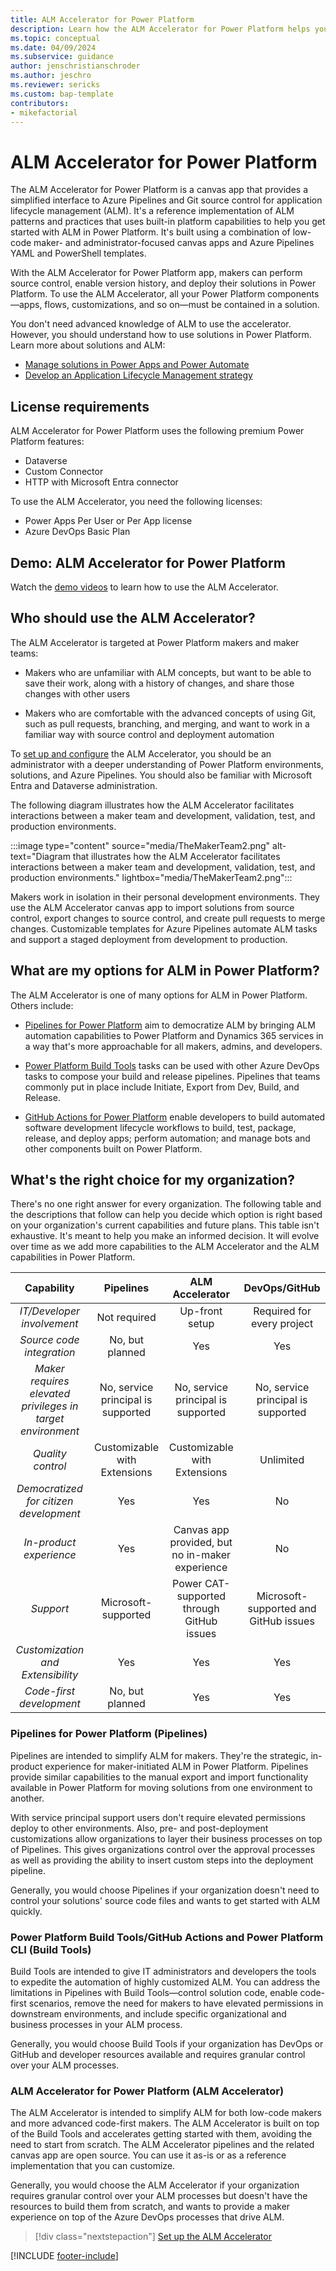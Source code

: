 ```yaml
---
title: ALM Accelerator for Power Platform
description: Learn how the ALM Accelerator for Power Platform helps you to follow ALM practices and enables you to establish source control for your solutions and move them from your development environment to test and production environments using Azure DevOps.
ms.topic: conceptual
ms.date: 04/09/2024
ms.subservice: guidance
author: jenschristianschroder
ms.author: jeschro
ms.reviewer: sericks
ms.custom: bap-template
contributors:
- mikefactorial
---
```


# ALM Accelerator for Power Platform

The ALM Accelerator for Power Platform is a canvas app that provides a simplified interface to Azure Pipelines and Git source control for application lifecycle management (ALM). It's a reference implementation of ALM patterns and practices that uses built-in platform capabilities to help you get started with ALM in Power Platform. It's built using a combination of low-code maker- and administrator-focused canvas apps and Azure Pipelines YAML and PowerShell templates.

With the ALM Accelerator for Power Platform app, makers can perform source control, enable version history, and deploy their solutions in Power Platform. To use the ALM Accelerator, all your Power Platform components&mdash;apps, flows, customizations, and so on&mdash;must be contained in a solution.

You don't need advanced knowledge of ALM to use the accelerator. However, you should understand how to use solutions in Power Platform. Learn more about solutions and ALM:

- [Manage solutions in Power Apps and Power Automate](/learn/modules/manage-solutions-power-automate/)
- [Develop an Application Lifecycle Management strategy](/training/modules/application-lifecycle-management-strategy/)

## License requirements

ALM Accelerator for Power Platform uses the following premium Power Platform features:

- Dataverse
- Custom Connector
- HTTP with Microsoft Entra connector

To use the ALM Accelerator, you need the following licenses:

- Power Apps Per User or Per App license
- Azure DevOps Basic Plan

## Demo: ALM Accelerator for Power Platform

Watch the [demo videos](https://github.com/microsoft/coe-starter-kit/blob/main/CenterofExcellenceALMAccelerator/WALKTHROUGHS.md) to learn how to use the ALM Accelerator.

## Who should use the ALM Accelerator?

The ALM Accelerator is targeted at Power Platform makers and maker teams:

- Makers who are unfamiliar with ALM concepts, but want to be able to save their work, along with a history of changes, and share those changes with other users

- Makers who are comfortable with the advanced concepts of using Git, such as pull requests, branching, and merging, and want to work in a familiar way with source control and deployment automation

To [set up and configure](./setup-admin-tasks.md) the ALM Accelerator, you should be an administrator with a deeper understanding of Power Platform environments, solutions, and Azure Pipelines. You should also be familiar with Microsoft Entra and Dataverse administration.

The following diagram illustrates how the ALM Accelerator facilitates interactions between a maker team and development, validation, test, and production environments.

:::image type="content" source="media/TheMakerTeam2.png" alt-text="Diagram that illustrates how the ALM Accelerator facilitates interactions between a maker team and development, validation, test, and production environments." lightbox="media/TheMakerTeam2.png":::

Makers work in isolation in their personal development environments. They use the ALM Accelerator canvas app to import solutions from source control, export changes to source control, and create pull requests to merge changes. Customizable templates for Azure Pipelines automate ALM tasks and support a staged deployment from development to production.

## What are my options for ALM in Power Platform?

The ALM Accelerator is one of many options for ALM in Power Platform. Others include:

- [Pipelines for Power Platform](/power-platform/alm/pipelines) aim to democratize ALM by bringing ALM automation capabilities to Power Platform and Dynamics 365 services in a way that's more approachable for all makers, admins, and developers.

- [Power Platform Build Tools](/power-platform/alm/devops-build-tools) tasks can be used with other Azure DevOps tasks to compose your build and release pipelines. Pipelines that teams commonly put in place include Initiate, Export from Dev, Build, and Release.

- [GitHub Actions for Power Platform](/power-platform/alm/devops-github-actions) enable developers to build automated software development lifecycle workflows to build, test, package, release, and deploy apps; perform automation; and manage bots and other components built on Power Platform.

## What's the right choice for my organization?

There's no one right answer for every organization. The following table and the descriptions that follow can help you decide which option is right based on your organization's current capabilities and future plans. This table isn't exhaustive. It's meant to help you make an informed decision. It will evolve over time as we add more capabilities to the ALM Accelerator and the ALM capabilities in Power Platform.

| Capability | Pipelines | ALM Accelerator | DevOps/GitHub |
| :---: | :---: | :---: | :---: |
| *IT/Developer involvement* | Not required | Up-front setup | Required for every project |
| *Source code integration* | No, but planned | Yes | Yes |
| *Maker requires elevated privileges in target environment* | No, service principal is supported | No, service principal is supported | No, service principal is supported |
| *Quality control* | Customizable with Extensions | Customizable with Extensions | Unlimited |
| *Democratized for citizen development* | Yes | Yes | No |
| *In-product experience* | Yes |  Canvas app provided, but no in-maker experience | No |
| *Support* | Microsoft-supported | Power CAT-supported through GitHub issues | Microsoft-supported and GitHub issues |
| *Customization and Extensibility* | Yes | Yes | Yes |
| *Code-first development* | No, but planned | Yes | Yes |

### Pipelines for Power Platform (Pipelines)

Pipelines are intended to simplify ALM for makers. They're the strategic, in-product experience for maker-initiated ALM in Power Platform. Pipelines provide similar capabilities to the manual export and import functionality available in Power Platform for moving solutions from one environment to another.

With service principal support users don't require elevated permissions deploy to other environments. Also, pre- and post-deployment customizations allow organizations to layer their business processes on top of Pipelines. This gives organizations control over the approval processes as well as providing the ability to insert custom steps into the deployment pipeline.

Generally, you would choose Pipelines if your organization doesn't need to control your solutions' source code files and wants to get started with ALM quickly.

### Power Platform Build Tools/GitHub Actions and Power Platform CLI (Build Tools)

Build Tools are intended to give IT administrators and developers the tools to expedite the automation of highly customized ALM. You can address the limitations in Pipelines with Build Tools&mdash;control solution code, enable code-first scenarios, remove the need for makers to have elevated permissions in downstream environments, and include specific organizational and business processes in your ALM process.

Generally, you would choose Build Tools if your organization has DevOps or GitHub and developer resources available and requires granular control over your ALM processes.

### ALM Accelerator for Power Platform (ALM Accelerator)

The ALM Accelerator is intended to simplify ALM for both low-code makers and more advanced code-first makers. The ALM Accelerator is built on top of the Build Tools and accelerates getting started with them, avoiding the need to start from scratch. The ALM Accelerator pipelines and the related canvas app are open source. You can use it as-is or as a reference implementation that you can customize.

Generally, you would choose the ALM Accelerator if your organization requires granular control over your ALM processes but doesn't have the resources to build them from scratch, and wants to provide a maker experience on top of the Azure DevOps processes that drive ALM.

> [!div class="nextstepaction"]
> [Set up the ALM Accelerator](./setup-admin-tasks.md)

<!--
## Read next

- [What's In the ALM Accelerator?](./kit-contents.md)
- [Set up the ALM Accelerator](./setup-admin-tasks.md)
- [Use the ALM Accelerator](./new-maker-experience.md)
- [Hands on Lab](https://github.com/microsoft/coe-starter-kit/tree/main/CenterofExcellenceALMAccelerator/Labs/Demo%20tenant%20setup/)
-->

[!INCLUDE [footer-include](../../includes/footer-banner.md)]
